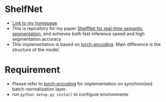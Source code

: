 # ShelfNet 
* [Link to my homepage](https://juntangzhuang.com)
* This is repository for my paper [ShelfNet for real-time semantic segmentation](https://juntang-zhuang.github.io/files/ShelfNet_2019.pdf), and avhieves both fast inference speed and high segmentation accuracy<br>
* This implementation is based on [torch-encoding](https://github.com/zhanghang1989/PyTorch-Encoding). Main difference is the structure of the model.

# Requirement
* Please refer to [torch-encoding](https://github.com/zhanghang1989/PyTorch-Encoding) for implementation on synchronized batch-normalization layer.
* run ```python setup.py install``` to configure environments 
